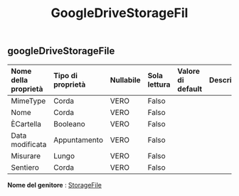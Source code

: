 ﻿---
title: GoogleDriveStorageFil
second_title: Aspose.Cells Cloud Documen
type: docs
url: /it/specification/model/googledrivestoragefile/
description: "Aspose.Cells Specifica del modello cloud: GoogleDriveStorageFile. Gestisci facilmente Excel e altri fogli di calcolo con funzionalità come apertura, generazione, modifica, divisione, unione, confronto e conversione"
kwords: Excel, Office, Foglio di calcolo, Cloud REST API, GoogleDriveStorageFile
weight: 50
---
## **googleDriveStorageFile**

 

| Nome della proprietà| Tipo di proprietà| Nullabile| Sola lettura| Valore di default| Descrizione|
|:- |:- |:- |:- |:- |:- |
| MimeType| Corda| VERO| Falso|||
| Nome| Corda| VERO| Falso|||
| ÈCartella| Booleano| VERO| Falso|||
|Data modificata| Appuntamento| VERO| Falso|||
| Misurare| Lungo| VERO| Falso|||
| Sentiero| Corda| VERO| Falso|||

**Nome del genitore** : [StorageFile](/specification/model/storagefile)

